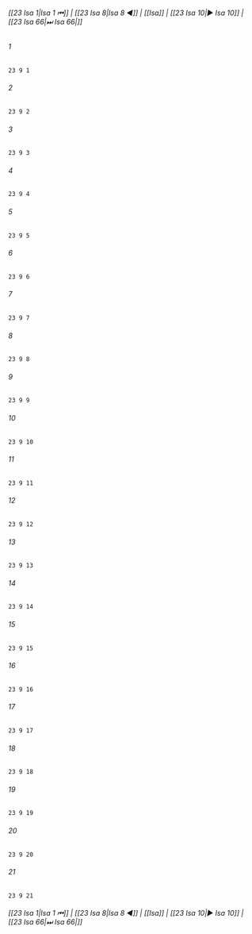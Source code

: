
###### [[23 Isa 1|Isa 1 ⏮]] | [[23 Isa 8|Isa 8 ◀]] | [[Isa]] | [[23 Isa 10|▶ Isa 10]] | [[23 Isa 66|⏭ Isa 66|]]

###### 1
``` verse
23 9 1 
```
###### 2
``` verse
23 9 2 
```
###### 3
``` verse
23 9 3 
```
###### 4
``` verse
23 9 4 
```
###### 5
``` verse
23 9 5 
```
###### 6
``` verse
23 9 6 
```
###### 7
``` verse
23 9 7 
```
###### 8
``` verse
23 9 8 
```
###### 9
``` verse
23 9 9 
```
###### 10
``` verse
23 9 10 
```
###### 11
``` verse
23 9 11 
```
###### 12
``` verse
23 9 12 
```
###### 13
``` verse
23 9 13 
```
###### 14
``` verse
23 9 14 
```
###### 15
``` verse
23 9 15 
```
###### 16
``` verse
23 9 16 
```
###### 17
``` verse
23 9 17 
```
###### 18
``` verse
23 9 18 
```
###### 19
``` verse
23 9 19 
```
###### 20
``` verse
23 9 20 
```
###### 21
``` verse
23 9 21 
```

###### [[23 Isa 1|Isa 1 ⏮]] | [[23 Isa 8|Isa 8 ◀]] | [[Isa]] | [[23 Isa 10|▶ Isa 10]] | [[23 Isa 66|⏭ Isa 66|]]

